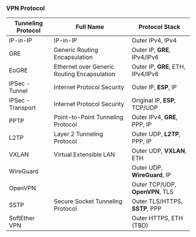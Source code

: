### VPN Protocol
|Tunneling Protocol|Full Name|Protocol Stack|
|-|-|-|
|IP-in-IP|IP-in-IP|Outer IPv4, IPv4|
|GRE|Generic Routing Encapsulation|Outer IP, **GRE**, IPv4/IPv6|
|EoGRE|Ethernet over Generic Routing Encapsulation|Outer IP, **GRE**, ETH, IPv4/IPv6|
|IPSec - Tunnel|Internet Protocol Security|Outer IP, **ESP**, IP|
|IPSec - Transport|Internet Protocol Security|Original IP, **ESP**, TCP/UDP|
|PPTP|Point-to-Point Tunneling Protocol|Outer IPv4, **GRE**, PPP, IP|
|L2TP|Layer 2 Tunneling Protocol|Outer UDP, **L2TP**, PPP, IP|
|VXLAN|Virtual Extensible LAN|Outer UDP, **VXLAN**, ETH|
|WireGuard||Outer UDP, **WireGuard**, IP|
|OpenVPN||Outer TCP/UDP, **OpenVPN**, TLS|
|SSTP|Secure Socket Tunneling Protocol|Outer TLS/HTTPS, **SSTP**, PPP|
|SoftEther VPN||Outer HTTPS, ETH (TBD)|
